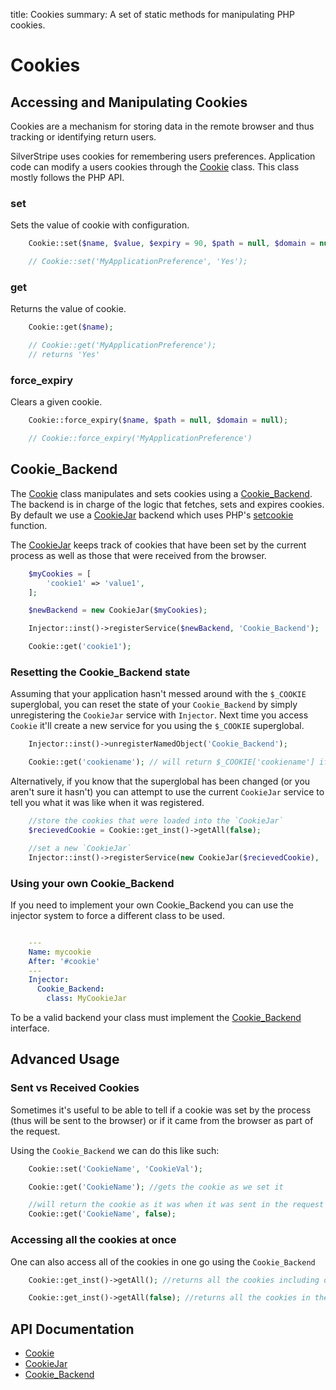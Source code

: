 title: Cookies
summary: A set of static methods for manipulating PHP cookies.

# Cookies
## Accessing and Manipulating Cookies

Cookies are a mechanism for storing data in the remote browser and thus tracking or identifying return users. 

SilverStripe uses cookies for remembering users preferences. Application code can modify a users cookies through
the [Cookie](api:SilverStripe\Control\Cookie) class. This class mostly follows the PHP API.

### set

Sets the value of cookie with configuration.


```php
	Cookie::set($name, $value, $expiry = 90, $path = null, $domain = null, $secure = false, $httpOnly = false);

	// Cookie::set('MyApplicationPreference', 'Yes');
```

### get

Returns the value of cookie.


```php
	Cookie::get($name);

	// Cookie::get('MyApplicationPreference');
	// returns 'Yes'
```

### force_expiry

Clears a given cookie.


```php
	Cookie::force_expiry($name, $path = null, $domain = null);

	// Cookie::force_expiry('MyApplicationPreference')
```

## Cookie_Backend

The [Cookie](api:SilverStripe\Control\Cookie) class manipulates and sets cookies using a [Cookie_Backend](api:SilverStripe\Control\Cookie_Backend). The backend is in charge of the logic
that fetches, sets and expires cookies. By default we use a [CookieJar](api:SilverStripe\Control\CookieJar) backend which uses PHP's 
[setcookie](http://www.php.net/manual/en/function.setcookie.php) function.

The [CookieJar](api:SilverStripe\Control\CookieJar) keeps track of cookies that have been set by the current process as well as those that were received
from the browser.


```php
	$myCookies = [
		'cookie1' => 'value1',
	];

	$newBackend = new CookieJar($myCookies);

	Injector::inst()->registerService($newBackend, 'Cookie_Backend');

	Cookie::get('cookie1');

```

### Resetting the Cookie_Backend state

Assuming that your application hasn't messed around with the `$_COOKIE` superglobal, you can reset the state of your
`Cookie_Backend` by simply unregistering the `CookieJar` service with `Injector`. Next time you access `Cookie` it'll
create a new service for you using the `$_COOKIE` superglobal.


```php
	Injector::inst()->unregisterNamedObject('Cookie_Backend');

	Cookie::get('cookiename'); // will return $_COOKIE['cookiename'] if set
```

Alternatively, if you know that the superglobal has been changed (or you aren't sure it hasn't) you can attempt to use
the current `CookieJar` service to tell you what it was like when it was registered.


```php
	//store the cookies that were loaded into the `CookieJar`
	$recievedCookie = Cookie::get_inst()->getAll(false);

	//set a new `CookieJar`
	Injector::inst()->registerService(new CookieJar($recievedCookie), 'CookieJar');
```

### Using your own Cookie_Backend

If you need to implement your own Cookie_Backend you can use the injector system to force a different class to be used.


```yml

	---
	Name: mycookie
	After: '#cookie'
	---
	Injector:
	  Cookie_Backend:
		class: MyCookieJar
```

To be a valid backend your class must implement the [Cookie_Backend](api:SilverStripe\Control\Cookie_Backend) interface.

## Advanced Usage

### Sent vs Received Cookies

Sometimes it's useful to be able to tell if a cookie was set by the process (thus will be sent to the browser) or if it
came from the browser as part of the request.

Using the `Cookie_Backend` we can do this like such:


```php
	Cookie::set('CookieName', 'CookieVal');

	Cookie::get('CookieName'); //gets the cookie as we set it

	//will return the cookie as it was when it was sent in the request
	Cookie::get('CookieName', false);
```

### Accessing all the cookies at once

One can also access all of the cookies in one go using the `Cookie_Backend`


```php
	Cookie::get_inst()->getAll(); //returns all the cookies including ones set during the current process

	Cookie::get_inst()->getAll(false); //returns all the cookies in the request
```

## API Documentation

* [Cookie](api:SilverStripe\Control\Cookie)
* [CookieJar](api:SilverStripe\Control\CookieJar)
* [Cookie_Backend](api:SilverStripe\Control\Cookie_Backend)
